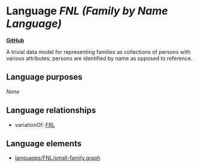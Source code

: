 # Language _FNL (Family by Name Language)_
**[GitHub](https://github.com/softlang/yas/blob/master/languages/FNL)**

A trivial data model for representing families as collections of persons with various attributes; persons are identified by name as opposed to reference.

## Language purposes
_None_

## Language relationships
* variationOf: [FRL](http://softlang.github.io/yas/languages/FRL.html)

## Language elements
* [languages/FNL/small-family.graph](../../languages/FNL/small-family.graph)
